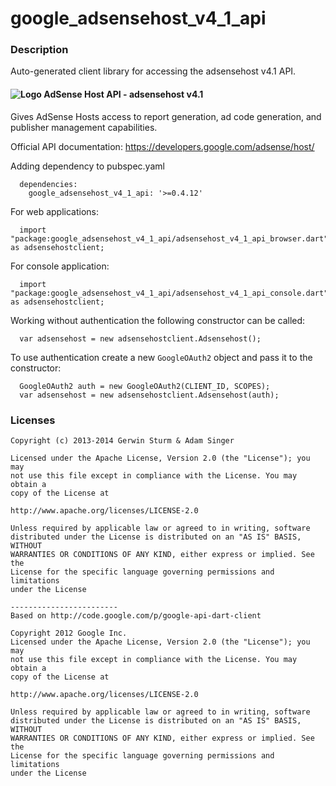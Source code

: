 # google_adsensehost_v4_1_api

### Description

Auto-generated client library for accessing the adsensehost v4.1 API.

#### ![Logo](http://www.google.com/images/icons/product/adsense-16.png) AdSense Host API - adsensehost v4.1

Gives AdSense Hosts access to report generation, ad code generation, and publisher management capabilities.

Official API documentation: https://developers.google.com/adsense/host/

Adding dependency to pubspec.yaml

```
  dependencies:
    google_adsensehost_v4_1_api: '>=0.4.12'
```

For web applications:

```
  import "package:google_adsensehost_v4_1_api/adsensehost_v4_1_api_browser.dart" as adsensehostclient;
```

For console application:

```
  import "package:google_adsensehost_v4_1_api/adsensehost_v4_1_api_console.dart" as adsensehostclient;
```

Working without authentication the following constructor can be called:

```
  var adsensehost = new adsensehostclient.Adsensehost();
```

To use authentication create a new `GoogleOAuth2` object and pass it to the constructor:


```
  GoogleOAuth2 auth = new GoogleOAuth2(CLIENT_ID, SCOPES);
  var adsensehost = new adsensehostclient.Adsensehost(auth);
```

### Licenses

```
Copyright (c) 2013-2014 Gerwin Sturm & Adam Singer

Licensed under the Apache License, Version 2.0 (the "License"); you may 
not use this file except in compliance with the License. You may obtain a 
copy of the License at

http://www.apache.org/licenses/LICENSE-2.0

Unless required by applicable law or agreed to in writing, software
distributed under the License is distributed on an "AS IS" BASIS, WITHOUT
WARRANTIES OR CONDITIONS OF ANY KIND, either express or implied. See the
License for the specific language governing permissions and limitations 
under the License

------------------------
Based on http://code.google.com/p/google-api-dart-client

Copyright 2012 Google Inc.
Licensed under the Apache License, Version 2.0 (the "License"); you may 
not use this file except in compliance with the License. You may obtain a
copy of the License at

http://www.apache.org/licenses/LICENSE-2.0

Unless required by applicable law or agreed to in writing, software
distributed under the License is distributed on an "AS IS" BASIS, WITHOUT
WARRANTIES OR CONDITIONS OF ANY KIND, either express or implied. See the
License for the specific language governing permissions and limitations 
under the License

```
